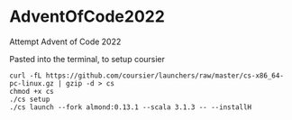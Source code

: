 # AdventOfCode2022
Attempt Advent of Code 2022


Pasted into the terminal, to setup coursier
```
curl -fL https://github.com/coursier/launchers/raw/master/cs-x86_64-pc-linux.gz | gzip -d > cs
chmod +x cs
./cs setup
./cs launch --fork almond:0.13.1 --scala 3.1.3 -- --installH
```